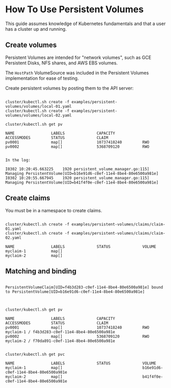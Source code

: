 # How To Use Persistent Volumes

This guide assumes knowledge of Kubernetes fundamentals and that a user has a cluster up and running.

## Create volumes

Persistent Volumes are intended for "network volumes", such as GCE Persistent Disks, NFS shares, and AWS EBS volumes.

The `HostPath` VolumeSource was included in the Persistent Volumes implementation for ease of testing.
 
Create persistent volumes by posting them to the API server:

```

cluster/kubectl.sh create -f examples/persistent-volumes/volumes/local-01.yaml
cluster/kubectl.sh create -f examples/persistent-volumes/volumes/local-02.yaml

cluster/kubectl.sh get pv

NAME                LABELS              CAPACITY            ACCESSMODES         STATUS              CLAIM
pv0001              map[]               10737418240         RWO                                     
pv0002              map[]               5368709120          RWO        


In the log:

I0302 10:20:45.663225    1920 persistent_volume_manager.go:115] Managing PersistentVolume[UID=b16e91d6-c0ef-11e4-8be4-80e6500a981e]
I0302 10:20:55.667945    1920 persistent_volume_manager.go:115] Managing PersistentVolume[UID=b41f4f0e-c0ef-11e4-8be4-80e6500a981e]

```

## Create claims

You must be in a namespace to create claims.

```

cluster/kubectl.sh create -f examples/persistent-volumes/claims/claim-01.yaml
cluster/kubectl.sh create -f examples/persistent-volumes/claims/claim-02.yaml

NAME                LABELS              STATUS              VOLUME
myclaim-1           map[]                                   
myclaim-2           map[]                                   

```


## Matching and binding

```

PersistentVolumeClaim[UID=f4b3d283-c0ef-11e4-8be4-80e6500a981e] bound to PersistentVolume[UID=b16e91d6-c0ef-11e4-8be4-80e6500a981e]



cluster/kubectl.sh get pv

NAME                LABELS              CAPACITY            ACCESSMODES         STATUS              CLAIM
pv0001              map[]               10737418240         RWO                                     myclaim-1 / f4b3d283-c0ef-11e4-8be4-80e6500a981e
pv0002              map[]               5368709120          RWO                                     myclaim-2 / f70da891-c0ef-11e4-8be4-80e6500a981e


cluster/kubectl.sh get pvc

NAME                LABELS              STATUS              VOLUME
myclaim-1           map[]                                   b16e91d6-c0ef-11e4-8be4-80e6500a981e
myclaim-2           map[]                                   b41f4f0e-c0ef-11e4-8be4-80e6500a981e

```
